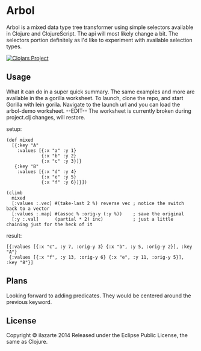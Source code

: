 # Arbol

Arbol is a mixed data type tree transformer using simple selectors available in Clojure and ClojureScript.  The api will most likely change a bit.  The selectors portion definitely as I'd like to experiment with available selection types.

[![Clojars Project](http://clojars.org/ilazarte/arbol/latest-version.svg)](http://clojars.org/ilazarte/arbol)

## Usage

What it can do in a super quick summary.  The same examples and more are available in the a gorilla worksheet.
To launch, clone the repo, and start Gorilla with lein gorila.
Navigate to the launch url and you can load the arbol-demo worksheet.
--EDIT-- The worksheet is currently broken during project.clj changes, will restore.

setup:

    (def mixed 
      [{:key "A" 
        :values [{:x "a" :y 1} 
                 {:x "b" :y 2} 
                 {:x "c" :y 3}]} 
       {:key "B" 
        :values [{:x "d" :y 4} 
                 {:x "e" :y 5} 
                 {:x "f" :y 6}]}])

    (climb 
      mixed 
      [:values :.vec] #(take-last 2 %) reverse vec ; notice the switch back to a vector
      [:values :.map] #(assoc % :orig-y (:y %))    ; save the original
      [:y :.val]      (partial * 2) inc)           ; just a little chaining just for the heck of it
     
 result:
  
    [{:values [{:x "c", :y 7, :orig-y 3} {:x "b", :y 5, :orig-y 2}], :key "A"} 
     {:values [{:x "f", :y 13, :orig-y 6} {:x "e", :y 11, :orig-y 5}], :key "B"}] 

## Plans

Looking forward to adding predicates.  They would be centered around the previous keyword.

## License

Copyright &copy; ilazarte 2014 Released under the Eclipse Public License, the same as Clojure.
